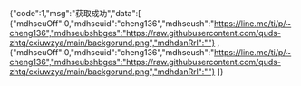 {"code":1,"msg":"获取成功","data":[ 
    {"mdhseuOff":0,"mdhseuid":"cheng136","mdhseush":"https://line.me/ti/p/~cheng136","mdhseubshbges":"https://raw.githubusercontent.com/quds-zhtq/cxiuwzya/main/backgorund.png","mdhdanRrl":""} , 
    {"mdhseuOff":0,"mdhseuid":"cheng136","mdhseush":"https://line.me/ti/p/~cheng136","mdhseubshbges":"https://raw.githubusercontent.com/quds-zhtq/cxiuwzya/main/backgorund.png","mdhdanRrl":""} 
    ]}
